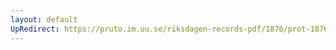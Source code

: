 ```yaml
---
layout: default
UpRedirect: https://pruto.im.uu.se/riksdagen-records-pdf/1876/prot-1876--ak--037/prot-1876--ak--037_050.pdf
---
```

